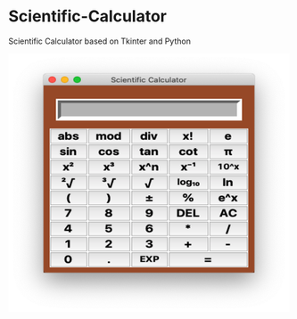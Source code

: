 # Scientific-Calculator
Scientific Calculator based on Tkinter and Python
<div align=center><img width="600" height="464" src="https://github.com/ChuleHou/Scientific-Calculator/blob/master/Image/scientific_calculator_UI.png"/></div>

